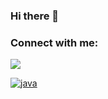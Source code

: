 ### Hi there 👋

<!--
**Bloublu/Bloublu** is a ✨ _special_ ✨ repository because its `README.md` (this file) appears on your GitHub profile.

Here are some ideas to get you started:

- 🔭 I’m currently working on ...
- 🌱 I’m currently learning ...
- 👯 I’m looking to collaborate on ...
- 🤔 I’m looking for help with ...
- 💬 Ask me about ...
- 📫 How to reach me: ...
- 😄 Pronouns: ...
- ⚡ Fun fact: ...
-->

### Connect with me:
   <a href='www.linkedin.com/in/bastien-bénariac'> <img src='images/Lnkedin.png'>

<img src="https://cdn.jsdelivr.net/gh/devicons/devicon/icons/java/java-original.svg" alt ='java' style=" padding-right:11px; align ='left'  witdh= '25px'"/>